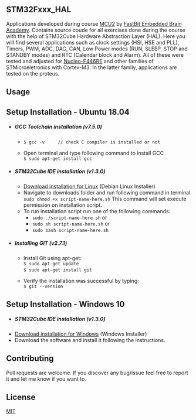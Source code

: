 ## STM32Fxxx_HAL 

Applications developed during course [MCU2](https://www.udemy.com/course/microcontroller-programming-stm32-timers-pwm-can-bus-protocol/) by [FastBit Embedded Brain Academy](http://fastbitlab.com/). Contains source coude for all exercises done during the course with the help of STM32Cube Hardware Abstraction Layer (HAL). Here you will find several applications such as clock settings (HSI, HSE and PLL), Timers, PWM, ADC, DAC, CAN, Low Power modes (RUN, SLEEP, STOP and STANDBY modes) and RTC (Calendar block and Alarm). All of these were tested and adjusted for [Nucleo-F446RE](https://br.mouser.com/ProductDetail/STMicroelectronics/NUCLEO-F446RE?qs=PRtH0mD6DWYnuBoPSlbRCA%3D%3D) and other families of STMicroeletronics with Cortex-M3. In the latter family, applications are tested on the proteus. 


## Usage

## Setup Installation - Ubuntu 18.04
* ##### GCC Toolchain installation (v7.5.0)
  * `$ gcc -v     // check C compiler is installed or not` 
   &nbsp;
   
  * Open terminal and type following command to install GCC\
  `$ sudo apt-get install gcc`
  
* ##### STM32Cube IDE installation (v1.3.0)
  * [Download installation for Linux](https://www.st.com/en/development-tools/stm32cubeide.html) (Debian Linux Installer)
  * Navigate to downloads folder and run following command in terminal\
  `sudo chmod +x script-name-here.sh` This command will set execute permission on installation script.
  * To run installation script run one of the following commands:
    * `sudo ./script-name-here.sh`
    or
    * `sudo sh script-name-here.sh`
    or
    * `sudo bash script-name-here.sh`

* ##### Installing GIT (v2.7.1)
  * Install Git using apt-get:\
   `$ sudo apt-get update`\
   `$ sudo apt-get install git`
   &nbsp;
   
  * Verify the installation was successful by typing:\
  `$ git --version`



## Setup Installation - Windows 10
* ##### STM32Cube IDE installation (v1.3.0)
* [Download installation for Windows](https://www.st.com/en/development-tools/stm32cubeide.html#get-software) (Windows Installer)
* Download the software and install it following the instructions.

## Contributing 

Pull requests are welcome. If you discover any bug/issue feel free to report it and let me know if you want to.

## License
[MIT](https://github.com/mattsousaa/STM32F4xx_drivers/blob/master/LICENSE)
